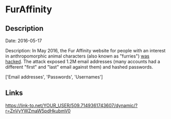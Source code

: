 # FurAffinity

## Description

Date: 2016-05-17

Description:
In May 2016, the Fur Affinity website for people with an interest in anthropomorphic animal characters (also known as "furries") <a href="http://motherboard.vice.com/read/another-day-another-hack-furry-site-hacked-content-deleted" target="_blank" rel="noopener">was hacked</a>. The attack exposed 1.2M email addresses (many accounts had a different "first" and "last" email against them) and hashed passwords.


['Email addresses', 'Passwords', 'Usernames']

## Links

https://link-to.net/YOUR_USER/509.7149361743607/dynamic/?r=ZnVyYWZmaW5pdHkubmV0